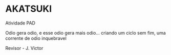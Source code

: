 # AKATSUKI
Atividade PAD

Odio gera odio, e esse odio gera mais odio... criando um ciclo sem fim, uma corrente de odio inquebravel


Revisor - J. Victor

